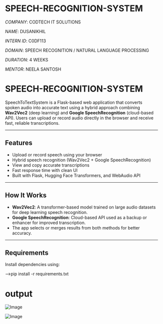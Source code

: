 # SPEECH-RECOGNITION-SYSTEM

*COMPANY*: CODTECH IT SOLUTIONS

*NAME*: DUSANIKHIL

*INTERN ID*: C0DF113

*DOMAIN*: SPEECH RECOGNITION / NATURAL LANGUAGE PROCESSING

*DURATION*: 4 WEEKS

*MENTOR*: NEELA SANTOSH





#  SPEECH-RECOGNITION-SYSTEM

SpeechToTextSystem is a Flask-based web application that converts spoken audio into accurate text using a hybrid approach combining **Wav2Vec2** (deep learning) and **Google SpeechRecognition** (cloud-based API). Users can upload or record audio directly in the browser and receive fast, reliable transcriptions.

---

##  Features

-  Upload or record speech using your browser
-  Hybrid speech recognition (Wav2Vec2 + Google SpeechRecognition)
-  View and copy accurate transcriptions
-  Fast response time with clean UI
-  Built with Flask, Hugging Face Transformers, and WebAudio API

---

##  How It Works

- **Wav2Vec2**: A transformer-based model trained on large audio datasets for deep learning speech recognition.
- **Google SpeechRecognition**: Cloud-based API used as a backup or enhancer for improved transcription.
- The app selects or merges results from both methods for better accuracy.

---

##  Requirements

Install dependencies using:

-->pip install -r requirements.txt


#  output

![Image](https://github.com/user-attachments/assets/5d5b826e-5486-48c7-a8cb-74ebc3df39b4)

![Image](https://github.com/user-attachments/assets/3d7ec7ad-cd4b-4045-8152-b4141385d5ba)
